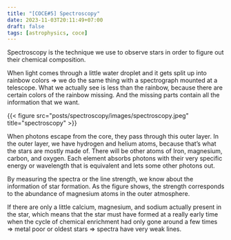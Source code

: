 ```yaml
---
title: "[COCE#5] Spectroscopy"
date: 2023-11-03T20:11:49+07:00
draft: false
tags: [astrophysics, coce]
---
```


Spectroscopy is the technique we use to observe stars in order to figure out their chemical composition.

When light comes through a little water droplet and it gets split up into rainbow colors ⇒ we do the same thing with a spectrograph mounted at a telescope. What we actually see is less than the rainbow, because there are certain colors of the rainbow missing. And the missing parts contain all the information that we want.

{{< figure src="posts/spectroscopy/images/spectroscopy.jpeg" title="spectroscopy" >}}

When photons escape from the core, they pass through this outer layer. In the outer layer, we have hydrogen and helium atoms, because that’s what the stars are mostly made of. There will be other atoms of Iron, magnesium, carbon, and oxygen. Each element absorbs photons with their very specific energy or wavelength that is equivalent and lets some other photons out.

By measuring the spectra or the line strength, we know about the information of star formation. As the figure shows, the strength corresponds to the abundance of magnesium atoms in the outer atmosphere.

If there are only a little calcium, magnesium, and sodium actually present in the star, which means that the star must have formed at a really early time when the cycle of chemical enrichment had only gone around a few times ⇒ metal poor or oldest stars ⇒ spectra have very weak lines.